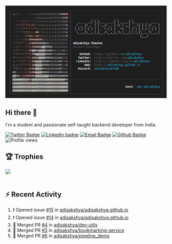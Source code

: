 ![npx-card](https://raw.githubusercontent.com/adisakshya/card/master/screenshots/adisakshya.png)

## Hi there 👋
I'm a student and passionate self-taught backend developer from India.

[![Twitter Badge](https://img.shields.io/badge/-adisakshya-00acee?style=flat&logo=twitter&logoColor=white&link=https://twitter.com/adisakshya)](https://www.twitter.com/adisakshya)
[![Linkedin badge](https://img.shields.io/badge/-adisakshya-blue?style=flat&logo=linkedin&logoColor=white)](https://www.linkedin.com/in/adisakshya-chauhan-a62920151)
[![Email Badge](https://img.shields.io/badge/-hi@adisakshya.codes-c14438?style=flat&logo=Gmail&logoColor=white&link=mailto:hi@adisakshya.codes)](mailto:hi@adisakshya.codes)
[![Github Badge](https://img.shields.io/badge/-adisakshya-grey?style=flat&logo=github&logoColor=white&link=https://github.com/adisakshya)](https://www.github.com/adisakshya) 
![Profile views](https://gpvc.arturio.dev/adisakshya)

## 🏆 Trophies
<div>
  <img src="https://github-profile-trophy.vercel.app/?username=adisakshya&title=MultiLanguage,Commit,Followers,Repositories,PullRequest,Issues&column=7&margin-w=15&margin-h=15"/>
</div>

<br/>

## ⚡ Recent Activity
<!--START_SECTION:activity-->
1. ❗️ Opened issue [#15](https://github.com/adisakshya/adisakshya.github.io/issues/15) in [adisakshya/adisakshya.github.io](https://github.com/adisakshya/adisakshya.github.io)
2. ❗️ Opened issue [#14](https://github.com/adisakshya/adisakshya.github.io/issues/14) in [adisakshya/adisakshya.github.io](https://github.com/adisakshya/adisakshya.github.io)
3. 🎉 Merged PR [#4](https://github.com/adisakshya/dev-utils/pull/4) in [adisakshya/dev-utils](https://github.com/adisakshya/dev-utils)
4. 🎉 Merged PR [#3](https://github.com/adisakshya/bookmarking-service/pull/3) in [adisakshya/bookmarking-service](https://github.com/adisakshya/bookmarking-service)
5. 🎉 Merged PR [#6](https://github.com/adisakshya/pipeline_demo/pull/6) in [adisakshya/pipeline_demo](https://github.com/adisakshya/pipeline_demo)
<!--END_SECTION:activity-->
